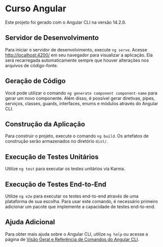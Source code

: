 # Curso Angular

Este projeto foi gerado com o Angular CLI na versão 14.2.6.

## Servidor de Desenvolvimento

Para iniciar o servidor de desenvolvimento, execute `ng serve`. Acesse [http://localhost:4200/](http://localhost:4200/) em seu navegador para visualizar a aplicação. Ela será recarregada automaticamente sempre que houver alterações nos arquivos de código-fonte.

## Geração de Código

Você pode utilizar o comando `ng generate component component-name` para gerar um novo componente. Além disso, é possível gerar diretivas, pipes, serviços, classes, guards, interfaces, enums e módulos através do Angular CLI.

## Construção da Aplicação

Para construir o projeto, execute o comando `ng build`. Os artefatos de construção serão armazenados no diretório `dist/`.

## Execução de Testes Unitários

Utilize `ng test` para executar os testes unitários via Karma.

## Execução de Testes End-to-End

Utilize `ng e2e` para executar os testes end-to-end através de uma plataforma de sua escolha. Para usar este comando, é necessário primeiro adicionar um pacote que implemente a capacidade de testes end-to-end.

## Ajuda Adicional

Para obter mais ajuda sobre o Angular CLI, utilize `ng help` ou acesse a página de [Visão Geral e Referência de Comandos do Angular CLI](https://angular.io/cli).

